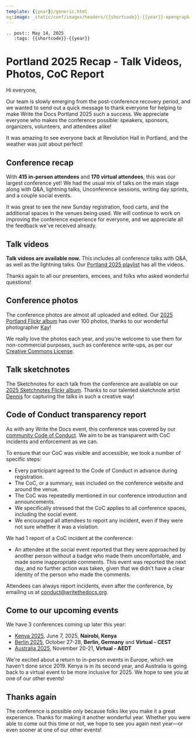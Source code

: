 ```yaml
---
template: {{year}}/generic.html
og:image: _static/conf/images/headers/{{shortcode}}-{{year}}-opengraph.jpg
---
```


```{eval-rst}
.. post:: May 14, 2025
   :tags: {{shortcode}}-{{year}}
```

# Portland 2025 Recap - Talk Videos, Photos, CoC Report

Hi everyone,

Our team is slowly emerging from the post-conference recovery period, and we wanted to send out a quick message to thank everyone for helping to make Write the Docs Portland 2025 such a success. We appreciate everyone who makes the conference possible: speakers, sponsors, organizers, volunteers, and attendees alike!

It was amazing to see everyone back at Revolution Hall in Portland, and the weather was just about perfect! 

## Conference recap

With **415 in-person attendees** and **170 virtual attendees**, this was our largest conference yet! We had the usual mix of talks on the main stage along with Q&A, lightning talks, Unconference sessions, writing day sprints, and a couple social events.

It was great to see the new Sunday registration, food carts, and the additional spaces in the venues being used. We will continue to work on improving the conference experience for everyone, and we appreciate all the feedback we've received already.

## Talk videos

**Talk videos are available now.** This includes all conference talks with Q&A, as well as the lightning talks. Our [Portland 2025 playlist](https://www.youtube.com/playlist?list=PLZAeFn6dfHplMbtJtidqFFtL7rt3ASNSR) has all the videos.

Thanks again to all our presenters, emcees, and folks who asked wonderful questions!

## Conference photos

The conference photos are almost all uploaded and edited. Our [2025 Portland Flickr album](https://www.flickr.com/photos/writethedocs/albums/72177720325861452/) has over 100 photos, thanks to our wonderful photographer [Kay](https://www.instagram.com/goatladykay/)! 

We really love the photos each year, and you're welcome to use them for non-commercial purposes, such as conference write-ups, as per our [Creative Commons License](https://creativecommons.org/licenses/by-nc-sa/2.0/).

## Talk sketchnotes

The Sketchnotes for each talk from the conference are available on our [2025 Sketchnotes Flickr album](https://www.flickr.com/photos/writethedocs/albums/72177720325990264). Thanks to our talented sketchnote artist [Dennis](https://dennissdawson.wixsite.com/mr--dawson/portfolio) for capturing the talks in such a creative way!

## Code of Conduct transparency report

As with any Write the Docs event, this conference was covered by our [community Code of Conduct](https://www.writethedocs.org/code-of-conduct/). We aim to be as transparent with CoC incidents and enforcement as we can.

To ensure that our CoC was visible and accessible, we took a number of specific steps:

- Every participant agreed to the Code of Conduct in advance during registration.
- The CoC, or a summary, was included on the conference website and around the venue.
- The CoC was repeatedly mentioned in our conference introduction and announcements.
- We specifically stressed that the CoC applies to all conference spaces, including the social event.
- We encouraged all attendees to report any incident, even if they were not sure whether it was a violation.

We had 1 report of a CoC incident at the conference:

- An attendee at the social event reported that they were approached by another person without a badge who made them uncomfortable, and made some inappropriate comments. This event was reported the next day, and no further action was taken, given that we didn't have a clear identity of the person who made the comments.

Attendees can always report incidents, even after the conference, by emailing us at [conduct@writethedocs.org](mailto:conduct@writethedocs.org).

## Come to our upcoming events

We have 3 conferences coming up later this year:

- [Kenya 2025](http://www.writethedocs.org/conf/kenya/2025/), June 7, 2025, **Nairobi, Kenya**
- [Berlin 2025](http://www.writethedocs.org/conf/berlin/2025/), October 27-28, **Berlin, Germany** and **Virtual - CEST**
- [Australia 2025](http://www.writethedocs.org/conf/australia/2025/), November 20-21, **Virtual - AEDT**

We're excited about a return to in-person events in Europe, which we haven't done since 2019. Kenya is in its second year, and Australia is going back to a virtual event to be more inclusive for 2025. We hope to see you at one of our other events!

## Thanks again

The conference is possible only because folks like you make it a great experience. Thanks for making it another wonderful year. Whether you were able to come out this time or not, we hope to see you again next year—or even sooner at one of our other events!
